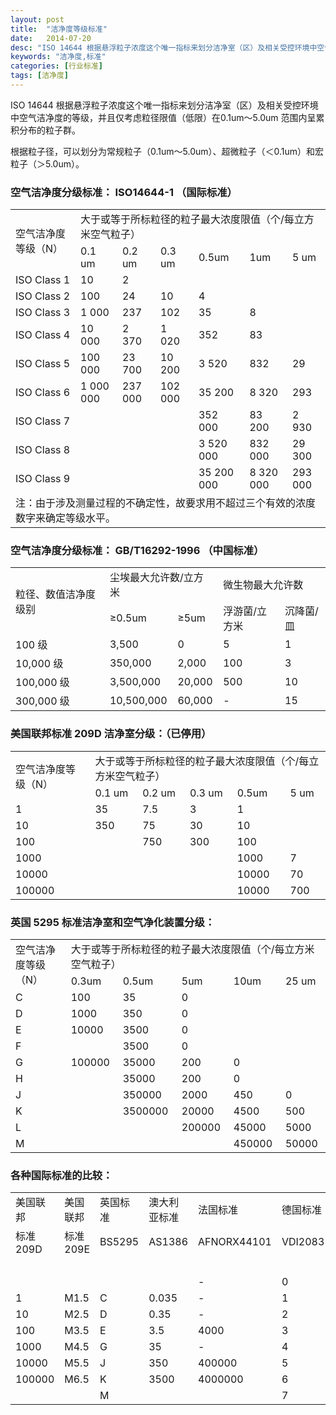 ```yaml
---
layout: post
title:  "洁净度等级标准"
date:   2014-07-20
desc: "ISO 14644 根据悬浮粒子浓度这个唯一指标来划分洁净室（区）及相关受控环境中空气洁净度的等级，并且仅考虑粒径限值（低限）在0.1um～5.0um 范围内呈累积分布的粒子群。"
keywords: "洁净度,标准"
categories: [行业标准]
tags: [洁净度]
---
```


ISO 14644 根据悬浮粒子浓度这个唯一指标来划分洁净室（区）及相关受控环境中空气洁净度的等级，并且仅考虑粒径限值（低限）在0.1um～5.0um 范围内呈累积分布的粒子群。

根据粒子径，可以划分为常规粒子（0.1um～5.0um）、超微粒子（＜0.1um）和宏粒子（＞5.0um）。

### 空气洁净度分级标准： ISO14644-1 （国际标准）

<table>
	<tr>
		<td rowspan="2">空气洁净度等级（N）</td>
		<td colspan="6">大于或等于所标粒径的粒子最大浓度限值（个/每立方米空气粒子）</td>
	</tr>
	<tr>
		<td>0.1 um</td>
		<td>0.2 um</td>
		<td>0.3 um</td>
		<td>0.5um</td>
		<td>1um</td>
		<td>5 um</td>
	</tr>
	<tr>
		<td>ISO Class 1</td>
		<td>10</td>
		<td>2</td>
		<td></td>
		<td></td>
		<td></td>
		<td></td>
	</tr>
	<tr>
		<td>ISO Class 2</td>
		<td>100</td>
		<td>24</td>
		<td>10</td>
		<td>4</td>
		<td></td>
		<td></td>
	</tr>
	<tr>
		<td>ISO Class 3</td>
		<td>1 000</td>
		<td>237</td>
		<td>102</td>
		<td>35</td>
		<td>8</td>
		<td></td>
	</tr>
	<tr>
		<td>ISO Class 4</td>
		<td>10 000</td>
		<td>2 370</td>
		<td>1 020</td>
		<td>352</td>
		<td>83</td>
		<td></td>
	</tr>
	<tr>
		<td>ISO Class 5</td>
		<td>100 000</td>
		<td>23 700</td>
		<td>10 200</td>
		<td>3 520</td>
		<td>832</td>
		<td>29</td>
	</tr>
	<tr>
		<td>ISO Class 6</td>
		<td>1 000 000</td>
		<td>237 000</td>
		<td>102 000</td>
		<td>35 200</td>
		<td>8 320</td>
		<td>293</td>
	</tr>
	<tr>
		<td>ISO Class 7</td>
		<td></td>
		<td></td>
		<td></td>
		<td>352 000</td>
		<td>83 200</td>
		<td>2 930</td>
	</tr>
	<tr>
		<td>ISO Class 8</td>
		<td></td>
		<td></td>
		<td></td>
		<td>3 520 000</td>
		<td>832 000</td>
		<td>29 300</td>
	</tr>
	<tr>
		<td>ISO Class 9</td>
		<td></td>
		<td></td>
		<td></td>
		<td>35 200 000</td>
		<td>8 320 000</td>
		<td>293 000</td>
	</tr>
	<tr>
		<td colspan="7">注：由于涉及测量过程的不确定性，故要求用不超过三个有效的浓度数字来确定等级水平。</td>
	</tr>
</table>

### 空气洁净度分级标准： GB/T16292-1996 （中国标准）

<table>
	<tr>
		<td rowspan="2">粒径、数值洁净度级别</td>
		<td colspan="2">尘埃最大允许数/立方米</td>
		<td colspan="2">微生物最大允许数</td>
	</tr>
	<tr>
		<td>≥0.5um</td>
		<td>≥5um</td>
		<td>浮游菌/立方米</td>
		<td>沉降菌/皿</td>
	</tr>
	<tr>
		<td>100 级</td>
		<td>3,500</td>
		<td>0</td>
		<td>5</td>
		<td>1</td>
	</tr>
	<tr>
		<td>10,000 级</td>
		<td>350,000</td>
		<td>2,000</td>
		<td>100</td>
		<td>3</td>
	</tr>
	<tr>
		<td>100,000 级</td>
		<td>3,500,000</td>
		<td>20,000</td>
		<td>500</td>
		<td>10</td>
	</tr>
	<tr>
		<td>300,000 级</td>
		<td>10,500,000</td>
		<td>60,000</td>
		<td>-</td>
		<td>15</td>
	</tr>
</table>

### 美国联邦标准 209D 洁净室分级：（已停用）

<table>
	<tr>
		<td rowspan="2">空气洁净度等级（N）</td>
		<td colspan="5">大于或等于所标粒径的粒子最大浓度限值（个/每立方米空气粒子）</td>
	</tr>
	<tr>
		<td>0.1 um</td>
		<td>0.2 um</td>
		<td>0.3 um</td>
		<td>0.5um</td>
		<td>5 um</td>
	</tr>
	<tr>
		<td>1</td>
		<td>35</td>
		<td>7.5</td>
		<td>3</td>
		<td>1</td>
		<td></td>
	</tr>
	<tr>
		<td>10</td>
		<td>350</td>
		<td>75</td>
		<td>30</td>
		<td>10</td>
		<td></td>
	</tr>
	<tr>
		<td>100</td>
		<td></td>
		<td>750</td>
		<td>300</td>
		<td>100</td>
		<td></td>
	</tr>
	<tr>
		<td>1000</td>
		<td></td>
		<td></td>
		<td></td>
		<td>1000</td>
		<td>7</td>
	</tr>
	<tr>
		<td>10000</td>
		<td></td>
		<td></td>
		<td></td>
		<td>10000</td>
		<td>70</td>
	</tr>
	<tr>
		<td>100000</td>
		<td></td>
		<td></td>
		<td></td>
		<td>10000</td>
		<td>700</td>
	</tr>
</table>

### 英国 5295 标准洁净室和空气净化装置分级：

<table>
	<tr>
		<td rowspan="2">空气洁净度等级（N）</td>
		<td colspan="5">大于或等于所标粒径的粒子最大浓度限值（个/每立方米空气粒子）</td>
	</tr>
	<tr>
		<td>0.3um</td>
		<td>0.5um</td>
		<td>5um</td>
		<td>10um</td>
		<td>25 um</td>
	</tr>
	<tr>
		<td>C</td>
		<td>100</td>
		<td>35</td>
		<td>0</td>
		<td></td>
		<td></td>
	</tr>
	<tr>
		<td>D</td>
		<td>1000</td>
		<td>350</td>
		<td>0</td>
		<td></td>
		<td></td>
	</tr>
	<tr>
		<td>E</td>
		<td>10000</td>
		<td>3500</td>
		<td>0</td>
		<td></td>
		<td></td>
	</tr>
	<tr>
		<td>F</td>
		<td></td>
		<td>3500</td>
		<td>0</td>
		<td></td>
		<td></td>
	</tr>
	<tr>
		<td>G</td>
		<td>100000</td>
		<td>35000</td>
		<td>200</td>
		<td>0</td>
		<td></td>
	</tr>
	<tr>
		<td>H</td>
		<td></td>
		<td>35000</td>
		<td>200</td>
		<td>0</td>
		<td></td>
	</tr>
	<tr>
		<td>J</td>
		<td></td>
		<td>350000</td>
		<td>2000</td>
		<td>450</td>
		<td>0</td>
	</tr>
	<tr>
		<td>K</td>
		<td></td>
		<td>3500000</td>
		<td>20000</td>
		<td>4500</td>
		<td>500</td>
	</tr>
	<tr>
		<td>L</td>
		<td></td>
		<td></td>
		<td>200000</td>
		<td>45000</td>
		<td>5000</td>
	</tr>
	<tr>
		<td>M</td>
		<td></td>
		<td></td>
		<td></td>
		<td>450000</td>
		<td>50000</td>
	</tr>
</table>

### 各种国际标准的比较：

<table>
	<tr>
		<td>美国联邦</td>
		<td>美国联邦</td>
		<td>英国标准</td>
		<td>澳大利亚标准</td>
		<td>法国标准</td>
		<td>德国标准</td>
		<td>国际标准</td>
		<td>日本标准</td>
	</tr>
	<tr>
		<td>标准 209D</td>
		<td>标准 209E</td>
		<td>BS5295</td>
		<td>AS1386</td>
		<td>AFNORX44101</td>
		<td>VDI2083</td>
		<td>14644-1</td>
		<td>JACA24</td>
	</tr>
	<tr>
		<td></td>
		<td></td>
		<td></td>
		<td></td>
		<td></td>
		<td></td>
		<td>1</td>
		<td>1</td>
	</tr>
	<tr>
		<td></td>
		<td></td>
		<td></td>
		<td></td>
		<td>-</td>
		<td>0</td>
		<td>2</td>
		<td>2</td>
	</tr>
	<tr>
		<td>1</td>
		<td>M1.5</td>
		<td>C</td>
		<td>0.035</td>
		<td>-</td>
		<td>1</td>
		<td>3</td>
		<td>3</td>
	</tr>
	<tr>
		<td>10</td>
		<td>M2.5</td>
		<td>D</td>
		<td>0.35</td>
		<td>-</td>
		<td>2</td>
		<td>4</td>
		<td>4</td>
	</tr>
	<tr>
		<td>100</td>
		<td>M3.5</td>
		<td>E</td>
		<td>3.5</td>
		<td>4000</td>
		<td>3</td>
		<td>5</td>
		<td>5</td>
	</tr>
	<tr>
		<td>1000</td>
		<td>M4.5</td>
		<td>G</td>
		<td>35</td>
		<td>-</td>
		<td>4</td>
		<td>6</td>
		<td>6</td>
	</tr>
	<tr>
		<td>10000</td>
		<td>M5.5</td>
		<td>J</td>
		<td>350</td>
		<td>400000</td>
		<td>5</td>
		<td>7</td>
		<td>7</td>
	</tr>
	<tr>
		<td>100000</td>
		<td>M6.5</td>
		<td>K</td>
		<td>3500</td>
		<td>4000000</td>
		<td>6</td>
		<td>8</td>
		<td>8</td>
	</tr>
	<tr>
		<td></td>
		<td></td>
		<td>M</td>
		<td></td>
		<td></td>
		<td>7</td>
		<td>9</td>
		<td>-</td>
	</tr>
</table>
